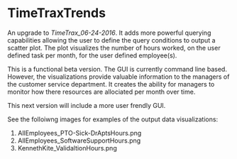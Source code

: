 # TimeTraxTrends

An upgrade to *TimeTrax_06-24-2016*.  It adds more powerful querying capabilities allowing the user to define the query conditions to output a scatter plot.  The plot visualizes the number of hours worked, on the user defined task per month, for the user defined employee(s).

This is a functional beta version.  The GUI is currently command line based.  However, the visualizations provide valuable information to the managers of the customer service department.  It creates the ability for managers to monitor how there resources are allociated per month over time.

This next version will include a more user frendly GUI.

See the folloiwng images for examples of the output data visualizations:
1. AllEmployees_PTO-Sick-DrAptsHours.png
1. AllEmployees_SoftwareSupportHours.png
1. KennethKite_ValidaltionHours.png
